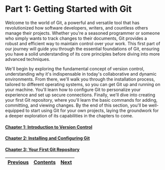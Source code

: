 # Part 1: Getting Started with Git
Welcome to the world of Git, a powerful and versatile tool that has revolutionized how software developers, writers, and countless others manage their projects. Whether you're a seasoned programmer or someone who simply wants to track changes to their documents, Git provides a robust and efficient way to maintain control over your work. This first part of our journey will guide you through the essential foundations of Git, ensuring you have a solid understanding of its core principles before diving into more advanced techniques.

We'll begin by exploring the fundamental concept of version control, understanding why it's indispensable in today's collaborative and dynamic environments. From there, we'll walk you through the installation process, tailored to different operating systems, so you can get Git up and running on your machine. You'll learn how to configure Git to personalize your experience and set up secure connections. Finally, we'll dive into creating your first Git repository, where you'll learn the basic commands for adding, committing, and viewing changes. By the end of this section, you'll be well-equipped to start using Git for your own projects, laying the groundwork for a deeper exploration of its capabilities in the chapters to come.

#### [Chapter 1: Introduction to Version Control](/Chapter%201.md)
#### [Chapter 2: Installing and Configuring Git](/Chapter%202.md)
#### [Chapter 3: Your First Git Repository](/Chapter%203.md)


| [Previous](/intro.md) | [Contents](/README.md) | [Next](/Chapter%201.md) |
| :---: | :---: | :---: |
